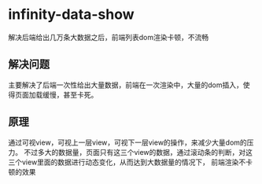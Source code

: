 # infinity-data-show
解决后端给出几万条大数据之后，前端列表dom渲染卡顿，不流畅


## 解决问题
主要解决了后端一次性给出大量数据，前端在一次渲染中，大量的dom插入，使得页面加载缓慢，甚至卡死。

## 原理
通过可视view，可视上一层view，可视下一层view的操作，来减少大量dom的压力。
不过多大的数据量，页面只有这三个view的数据，通过滚动条的判断，对这三个view里面的数据进行动态变化，从而达到大数据量的情况下， 前端渲染不卡顿的效果